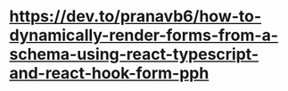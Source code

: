 # https://dev.to/pranavb6/how-to-dynamically-render-forms-from-a-schema-using-react-typescript-and-react-hook-form-pph